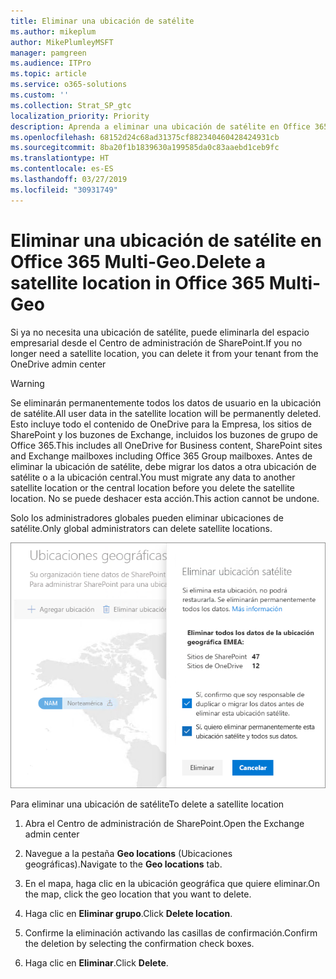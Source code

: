 ```yaml
---
title: Eliminar una ubicación de satélite
ms.author: mikeplum
author: MikePlumleyMSFT
manager: pamgreen
ms.audience: ITPro
ms.topic: article
ms.service: o365-solutions
ms.custom: ''
ms.collection: Strat_SP_gtc
localization_priority: Priority
description: Aprenda a eliminar una ubicación de satélite en Office 365 Multi-Geo.
ms.openlocfilehash: 68152d24c68ad31375cf882340460428424931cb
ms.sourcegitcommit: 8ba20f1b1839630a199585da0c83aaebd1ceb9fc
ms.translationtype: HT
ms.contentlocale: es-ES
ms.lasthandoff: 03/27/2019
ms.locfileid: "30931749"
---
```

# <a name="delete-a-satellite-location-in-office-365-multi-geo"></a><span data-ttu-id="3fbad-103">Eliminar una ubicación de satélite en Office 365 Multi-Geo.</span><span class="sxs-lookup"><span data-stu-id="3fbad-103">Delete a satellite location in Office 365 Multi-Geo</span></span>

<span data-ttu-id="3fbad-104">Si ya no necesita una ubicación de satélite, puede eliminarla del espacio empresarial desde el Centro de administración de SharePoint.</span><span class="sxs-lookup"><span data-stu-id="3fbad-104">If you no longer need a satellite location, you can delete it from your tenant from the OneDrive admin center</span></span>

> [!WARNING]
> <span data-ttu-id="3fbad-105">Se eliminarán permanentemente todos los datos de usuario en la ubicación de satélite.</span><span class="sxs-lookup"><span data-stu-id="3fbad-105">All user data in the satellite location will be permanently deleted.</span></span> <span data-ttu-id="3fbad-106">Esto incluye todo el contenido de OneDrive para la Empresa, los sitios de SharePoint y los buzones de Exchange, incluidos los buzones de grupo de Office 365.</span><span class="sxs-lookup"><span data-stu-id="3fbad-106">This includes all OneDrive for Business content, SharePoint sites and Exchange mailboxes including Office 365 Group mailboxes.</span></span> <span data-ttu-id="3fbad-107">Antes de eliminar la ubicación de satélite, debe migrar los datos a otra ubicación de satélite o a la ubicación central.</span><span class="sxs-lookup"><span data-stu-id="3fbad-107">You must migrate any data to another satellite location or the central location before you delete the satellite location.</span></span> <span data-ttu-id="3fbad-108">No se puede deshacer esta acción.</span><span class="sxs-lookup"><span data-stu-id="3fbad-108">This action cannot be undone.</span></span>

<span data-ttu-id="3fbad-109">Solo los administradores globales pueden eliminar ubicaciones de satélite.</span><span class="sxs-lookup"><span data-stu-id="3fbad-109">Only global administrators can delete satellite locations.</span></span>

![Captura de pantalla del centro de administración multigeográfico en la que se muestra la interfaz de usuario de eliminación de una ubicación geográfica](media/multi-geo-delete-satellite-location.png)

<span data-ttu-id="3fbad-111">Para eliminar una ubicación de satélite</span><span class="sxs-lookup"><span data-stu-id="3fbad-111">To delete a satellite location</span></span>

1. <span data-ttu-id="3fbad-112">Abra el Centro de administración de SharePoint.</span><span class="sxs-lookup"><span data-stu-id="3fbad-112">Open the Exchange admin center</span></span>

2. <span data-ttu-id="3fbad-113">Navegue a la pestaña **Geo locations** (Ubicaciones geográficas).</span><span class="sxs-lookup"><span data-stu-id="3fbad-113">Navigate to the **Geo locations** tab.</span></span>

3. <span data-ttu-id="3fbad-114">En el mapa, haga clic en la ubicación geográfica que quiere eliminar.</span><span class="sxs-lookup"><span data-stu-id="3fbad-114">On the map, click the geo location that you want to delete.</span></span>

4. <span data-ttu-id="3fbad-115">Haga clic en **Eliminar grupo**.</span><span class="sxs-lookup"><span data-stu-id="3fbad-115">Click **Delete location**.</span></span>

5. <span data-ttu-id="3fbad-116">Confirme la eliminación activando las casillas de confirmación.</span><span class="sxs-lookup"><span data-stu-id="3fbad-116">Confirm the deletion by selecting the confirmation check boxes.</span></span>

6. <span data-ttu-id="3fbad-117">Haga clic en **Eliminar**.</span><span class="sxs-lookup"><span data-stu-id="3fbad-117">Click **Delete**.</span></span>
